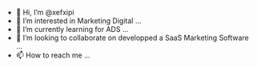- 👋 Hi, I’m @xefxipi
- 👀 I’m interested in Marketing Digital ...
- 🌱 I’m currently learning for ADS ...
- 💞️ I’m looking to collaborate on developped a SaaS Marketing Software ...
- 📫 How to reach me ...

<!---
xefxipi/xefxipi is a ✨ special ✨ repository because its `README.md` (this file) appears on your GitHub profile.
You can click the Preview link to take a look at your changes.
--->
